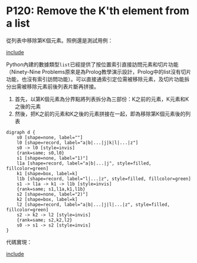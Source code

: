# P120: Remove the K'th element from a list

從列表中移除第K個元素。照例還是測試用例：

[include](../../../tests/lists/p120_test.py)

Python內建的數據類型`list`已經提供了按位置索引直接訪問元素和切片功能（Ninety-Nine Problems原來是為Prolog教學演示設計，Prolog中的list沒有切片功能，也沒有索引訪問功能）。可以直接通索引定位需被移除元素，及切片功能拆分出需被移除元素前後列表片斷再拼接。

1. 首先，以第K個元素為分界點將列表拆分為三部份：K之前的元素，K元素和K之後的元素
2. 然後，把K之前的元素和K之後的元素拼接在一起，即為移除第K個元素後的列表

```puml
digraph d {
    s0 [shape=none, label=""]
    l0 [shape=record, label="a|b|...|j|k|l|...|z"]
    s0 -> l0 [style=invis]
    {rank=same; s0,l0}
    s1 [shape=none, label="1)"]
    l1a [shape=record, label="a|b|...|j", style=filled, fillcolor=green]
    k1 [shape=box, label=k]
    l1b [shape=record, label="l|...|z", style=filled, fillcolor=green]
    s1 -> l1a -> k1 -> l1b [style=invis]
    {rank=same; s1,l1a,k1,l1b}
    s2 [shape=none, label="2)"]
    k2 [shape=box, label=k]
    l2 [shape=record, label="a|b|...|j|l|...|z", style=filled, fillcolor=green]
    s2 -> k2 -> l2 [style=invis]
    {rank=same; s2,k2,l2}
    s0 -> s1 -> s2 [style=invis]
}
```

代碼實現：

[include](../../../python99/lists/p120.py)
